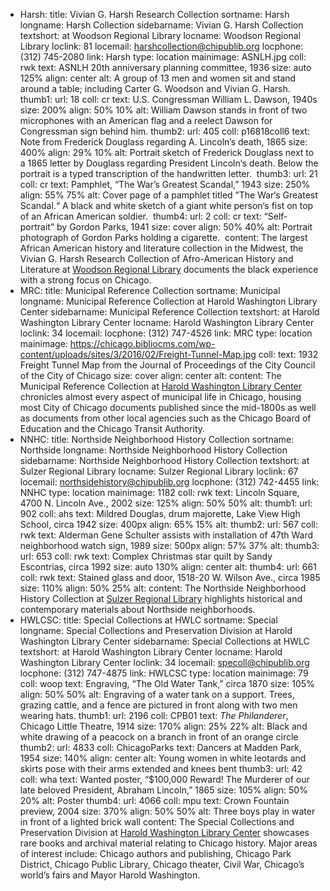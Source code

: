 - Harsh: 
	title: Vivian G. Harsh Research Collection
	sortname: Harsh
	longname: Harsh Collection
	sidebarname: Vivian G. Harsh Collection
	textshort: at Woodson Regional Library
	locname: Woodson Regional Library
	loclink: 81
	locemail: harshcollection@chipublib.org
	locphone: (312) 745-2080
	link: Harsh
	type: location
	mainimage: 
		ASNLH.jpg
		coll: rwk
		text: ASNLH 20th anniversary planning committee, 1936
		size: auto 125%
		align: center
		alt: A group of 13 men and women sit and stand around a table; including Carter G. Woodson and Vivian G. Harsh.
	thumb1: 
		url: 18
		coll: cr
		text: U.S. Congressman William L. Dawson, 1940s
		size: 200%
		align: 50% 10%
		alt: William Dawson stands in front of two microphones with an American flag and a reelect Dawson for Congressman sign behind him.
	thumb2: 
		url: 405
		coll: p16818coll6
		text: Note from Frederick Douglass regarding A. Lincoln&rsquo;s death, 1865
		size: 400%
		align: 29% 10%
		alt: Portrait sketch of Frederick Douglass next to a 1865 letter by Douglass regarding President Lincoln&lsquo;s death. Below the portrait is a typed transcription of the handwritten letter. 
	thumb3: 
		url: 21
		coll: cr
		text: Pamphlet, &ldquo;The War&rsquo;s Greatest Scandal,&rdquo; 1943
		size: 250%
		align: 55% 75%
		alt: Cover page of a pamphlet titled &rdquo;The War&lsquo;s Greatest Scandal.&ldquo; A black and white sketch of a giant white person&lsquo;s fist on top of an African American soldier. 
	thumb4: 
		url: 2
		coll: cr
		text: &ldquo;Self-portrait&rdquo; by Gordon Parks, 1941
		size: cover
		align: 50% 40%
		alt: Portrait photograph of Gordon Parks holding a cigarette. 
	content: The largest African American history and literature collection in the Midwest, the Vivian G. Harsh Research Collection of Afro-American History and Literature at <a href="https://www.chipublib.org/locations/81">Woodson Regional Library</a> documents the black experience with a strong focus on Chicago.
- MRC: 
	title: Municipal Reference Collection
	sortname: Municipal
	longname: Municipal Reference Collection at Harold Washington Library Center
	sidebarname: Municipal Reference Collection
	textshort: at Harold Washington Library Center
	locname: Harold Washington Library Center
	loclink: 34
	locemail: 
	locphone: (312) 747-4526
	link: MRC
	type: location
	mainimage: 
		https://chicago.bibliocms.com/wp-content/uploads/sites/3/2016/02/Freight-Tunnel-Map.jpg
		coll: 
		text: <a>1932 Freight Tunnel Map from the Journal of Proceedings of the City Council of the City of Chicago</a>
		size: cover
		align: center
		alt: 
	content: The Municipal Reference Collection at <a href="https://www.chipublib.org/locations/34">Harold Washington Library Center</a> chronicles almost every aspect of municipal life in Chicago, housing most City of Chicago documents published since the mid-1800s as well as documents from other local agencies such as the Chicago Board of Education and the Chicago Transit Authority.
- NNHC: 
	title: Northside Neighborhood History Collection
	sortname: Northside
	longname: Northside Neighborhood History Collection
	sidebarname: Northside Neighborhood History Collection
	textshort: at Sulzer Regional Library
	locname: Sulzer Regional Library
	loclink: 67
	locemail: northsidehistory@chipublib.org
	locphone: (312) 742-4455
	link: NNHC
	type: location
	mainimage: 
		1182
		coll: rwk
		text: Lincoln Square, 4700 N. Lincoln Ave., 2002
		size: 125%
		align: 50% 50%
		alt: 
	thumb1: 
		url: 902
		coll: ahs
		text: Mildred Douglas, drum majorette, Lake View High School, circa 1942
		size: 400px
		align: 65% 15%
		alt: 
	thumb2: 
		url: 567
		coll: rwk
		text: Alderman Gene Schulter assists with installation of 47th Ward neighborhood watch sign, 1989
		size: 500px
		align: 57% 37%
		alt: 
	thumb3: 
		url: 653
		coll: rwk
		text: Complex Christmas star quilt by Sandy Escontrias, circa 1992
		size: auto 130%
		align: center
		alt: 
	thumb4: 
		url: 661
		coll: rwk
		text: Stained glass and door, 1518-20 W. Wilson Ave., circa 1985
		size: 110%
		align: 50% 25%
		alt: 
	content: The Northside Neighborhood History Collection at <a href="https://www.chipublib.org/locations/67">Sulzer Regional Library</a> highlights historical and contemporary materials about Northside neighborhoods.
- HWLCSC: 
	title: Special Collections at HWLC
	sortname: Special
	longname: Special Collections and Preservation Division at Harold Washington Library Center
	sidebarname: Special Collections at HWLC
	textshort: at Harold Washington Library Center
	locname: Harold Washington Library Center
	loclink: 34
	locemail: specoll@chipublib.org
	locphone: (312) 747-4875
	link: HWLCSC
	type: location
	mainimage: 
		79
		coll: woop
		text: Engraving, &ldquo;The Old Water Tank,&rdquo; circa 1870
		size: 105%
		align: 50% 50%
		alt: Engraving of a water tank on a support. Trees, grazing cattle, and a fence are pictured in front along with two men wearing hats.
	thumb1: 
		url: 2196
		coll: CPB01
		text: <em>The Philanderer</em>, Chicago Little Theatre, 1914
		size: 170%
		align: 25% 22%
		alt: Black and white drawing of a peacock on a branch in front of an orange circle
	thumb2: 
		url: 4833
		coll: ChicagoParks
		text: Dancers at Madden Park, 1954
		size: 140%
		align: center
		alt: Young women in white leotards and skirts pose with their arms extended and knees bent
	thumb3: 
		url: 42
		coll: wha
		text: Wanted poster, &ldquo;$100,000 Reward! The Murderer of our late beloved President, Abraham Lincoln,&rdquo; 1865
		size: 105%
		align: 50% 20%
		alt: Poster
	thumb4: 
		url: 4066
		coll: mpu
		text: Crown Fountain preview, 2004
		size: 370%
		align: 50% 50%
		alt: Three boys play in water in front of a lighted brick wall
	content: The Special Collections and Preservation Division at <a href="https://www.chipublib.org/locations/34">Harold Washington Library Center</a> showcases rare books and archival material relating to Chicago history. Major areas of interest include: Chicago authors and publishing, Chicago Park District, Chicago Public Library, Chicago theater, Civil War, Chicago’s world’s fairs and Mayor Harold Washington.